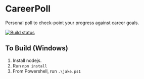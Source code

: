 # CareerPoll
Personal poll to check-point your progress against career goals.

[![Build status](https://ci.appveyor.com/api/projects/status/r6j4patfkvunbxrr/branch/master?svg=true)](https://ci.appveyor.com/project/swegner/careerpoll/branch/master)

## To Build (Windows) ##
1. Install nodejs.
2. Run `npm install`
3. From Powershell, run `.\jake.ps1`